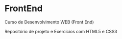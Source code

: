 # FrontEnd

Curso de Desenvolvimento WEB (Front End)

Repositório de projeto e Exercícios com HTML5 e CSS3